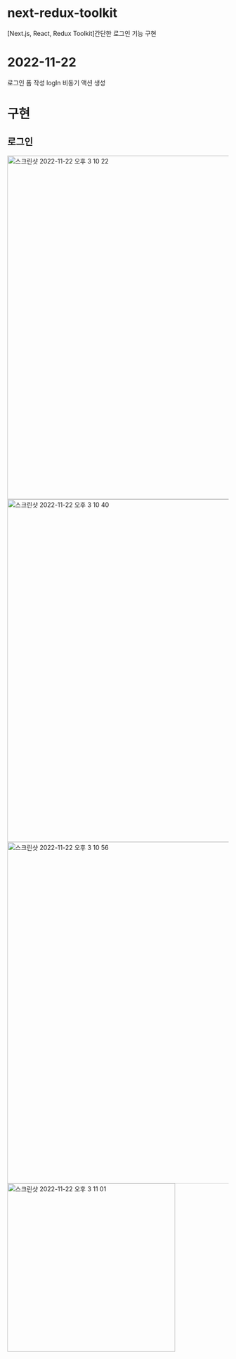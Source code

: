 # next-redux-toolkit
[Next.js, React, Redux Toolkit]간단한 로그인 기능 구현

# 2022-11-22
로그인 폼 작성
logIn 비동기 액션 생성

# 구현

## 로그인
<img width="780" alt="스크린샷 2022-11-22 오후 3 10 22" src="https://user-images.githubusercontent.com/73627446/203238756-4a0417b3-dd7f-4d81-a364-60ab0532ff36.png">

<img width="778" alt="스크린샷 2022-11-22 오후 3 10 40" src="https://user-images.githubusercontent.com/73627446/203238786-a4264477-f37e-42b3-8d57-db66580b26f3.png">

<img width="775" alt="스크린샷 2022-11-22 오후 3 10 56" src="https://user-images.githubusercontent.com/73627446/203238802-a00be5fb-5727-48f9-ae02-38884b552b58.png">

<img width="382" alt="스크린샷 2022-11-22 오후 3 11 01" src="https://user-images.githubusercontent.com/73627446/203238826-99bff8c0-cf2d-4b5a-ad70-f6a431395232.png">
